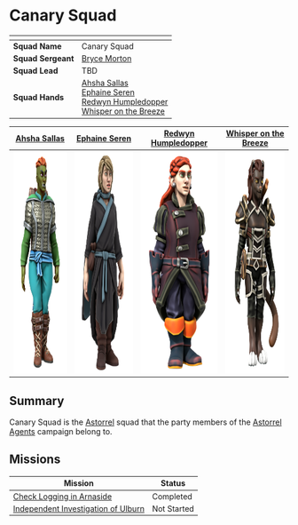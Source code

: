 # Canary Squad

| []() | |
| --- | --- |
| **Squad Name** | Canary Squad | squad.2
| **Squad Sergeant** | [Bryce Morton](../../../characters/bryce-morton.md) |
| **Squad Lead** | TBD |
| **Squad Hands** | [Ahsha Sallas](../../../characters/ahsha-sallas.md)<br />[Ephaine Seren](../../../characters/ephaine-seren.md)<br />[Redwyn Humpledopper](../../../characters/redwyn-humpledopper.md)<br />[Whisper on the Breeze](../../../characters/whisper-on-the-breeze.md) |

| [Ahsha Sallas](../../../characters/ahsha-sallas.md) | [Ephaine Seren](../../../characters/ephaine-seren.md) | [Redwyn Humpledopper](../../../characters/redwyn-humpledopper.md) | [Whisper on the Breeze](../../../characters/whisper-on-the-breeze.md) |
|:---:|:---:|:---:|:---:|
| <img src="https://raw.githubusercontent.com/jesskelsall/astarus-images/main/people/portraits/b0b553e82a907ff3.png" height="400" /> | <img src="https://raw.githubusercontent.com/jesskelsall/astarus-images/main/people/portraits/3840bf1d6c005683.png" height="400" /> | <img src="https://raw.githubusercontent.com/jesskelsall/astarus-images/main/people/portraits/04a625d21baed3cb.png" height="400" /> | <img src="https://raw.githubusercontent.com/jesskelsall/astarus-images/main/people/portraits/63cc05f09a0e0c3b.png" height="400" /> | 

## Summary

Canary Squad is the [Astorrel](../astorrel.md) squad that the party members of the [Astorrel Agents](../../../campaigns/astorrel-agents/astorrel-agents.md) campaign belong to.

## Missions

| Mission | Status |
| --- | --- |
| [Check Logging in Arnaside](../../../storylines/check-logging-in-arnaside.md) | Completed |
| [Independent Investigation of Ulburn](../../../storylines/independent-investigation-of-ulburn.md) | Not Started |
